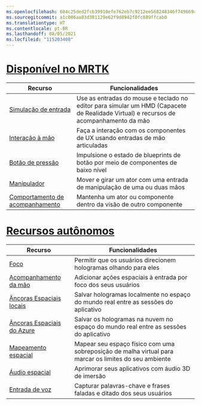 ```yaml
---
ms.openlocfilehash: 604c25ded2fcb39910efe762eb7c9212ee568248346f74966940d363b2dc4a8e
ms.sourcegitcommit: a1c086aa83d381129e62f9d8942f0fc889ffcab0
ms.translationtype: HT
ms.contentlocale: pt-BR
ms.lasthandoff: 08/05/2021
ms.locfileid: "115203408"
---
```

# <a name="available-in-mrtk"></a>[Disponível no MRTK](#tab/mrtk)

|  Recurso  |  Funcionalidades  |
| --- | --- |
| [Simulação de entrada](https://microsoft.github.io/MixedReality-UXTools-Unreal/Docs/InputSimulation.html) | Use as entradas do mouse e teclado no editor para simular um HMD (Capacete de Realidade Virtual) e recursos de acompanhamento da mão |
| [Interação à mão](https://microsoft.github.io/MixedReality-UXTools-Unreal/Docs/HandInteraction.html) | Faça a interação com os componentes de UX usando entradas de mão articuladas |
| [Botão de pressão](https://microsoft.github.io/MixedReality-UXTools-Unreal/Docs/PressableButton.html) | Impulsione o estado de blueprints de botão por meio de componentes de baixo nível |
| [Manipulador](https://microsoft.github.io/MixedReality-UXTools-Unreal/Docs/Manipulator.html) | Mover e girar um ator com uma entrada de manipulação de uma ou duas mãos |
| [Comportamento de acompanhamento](https://microsoft.github.io/MixedReality-UXTools-Unreal/Docs/FollowComponent.html) | Mantenha um ator ou componente dentro da visão de outro componente |

# <a name="standalone-features"></a>[Recursos autônomos](#tab/standalone)

|  Recurso  |  Funcionalidades  |
| --- | --- |
| [Foco](../unreal/unreal-gaze-input.md) | Permitir que os usuários direcionem hologramas olhando para eles |
| [Acompanhamento da mão](../unreal/unreal-hand-tracking.md) | Adicionar ações espaciais à entrada por foco dos seus usuários |
| [Âncoras Espaciais locais](../unreal/unreal-spatial-anchors.md) | Salvar hologramas localmente no espaço do mundo real entre as sessões do aplicativo |
| [Âncoras Espaciais do Azure](../unreal/unreal-azure-spatial-anchors.md) | Salvar os hologramas na nuvem no espaço do mundo real entre as sessões do aplicativo |
| [Mapeamento espacial](../unreal/unreal-spatial-mapping.md) | Mapear seu espaço físico com uma sobreposição de malha virtual para marcar os limites do seu ambiente |
| [Áudio espacial](../unreal/unreal-spatial-audio.md) | Aprimorar seus aplicativos com áudio 3D de imersão |
| [Entrada de voz](../unreal/unreal-voice-input.md) | Capturar palavras-chave e frases faladas e ditado dos seus usuários|

